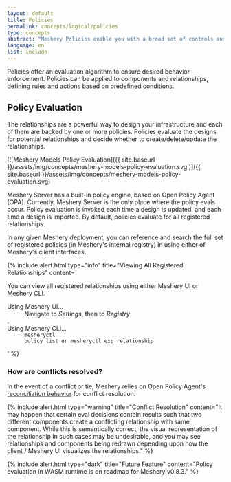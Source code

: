 ```yaml
---
layout: default
title: Policies
permalink: concepts/logical/policies
type: concepts
abstract: "Meshery Policies enable you with a broad set of controls and governance of the behavior of systems under Meshery's management."
language: en
list: include
---
```


Policies offer an evaluation algorithm to ensure desired behavior enforcement. Policies can be applied to components and relationships, defining rules and actions based on predefined conditions.

## Policy Evaluation

The relationships are a powerful way to design your infrastructure and each of them are backed by one or more policies. Policies evaluate the designs for potential relationships and decide whether to create/delete/update the relationships.

[![Meshery Models Policy Evaluation]({{ site.baseurl }}/assets/img/concepts/meshery-models-policy-evaluation.svg
)]({{ site.baseurl }}/assets/img/concepts/meshery-models-policy-evaluation.svg)

Meshery Server has a built-in policy engine, based on Open Policy Agent (OPA). Currently, Meshery Server is the only place where the policy evals occur. Policy evaluation is invoked each time a design is updated, and each time a design is imported. By default, policies evaluate for all registered relationships.

In any given Meshery deployment, you can reference and search the full set of registered policies (in Meshery's internal registry) in using either of Meshery's client interfaces.

{% include alert.html type="info" title="Viewing All Registered Relationships" content='<p>You can view all registered relationships using either Meshery UI or Meshery CLI.</p><dl><dt>Using Meshery UI...</dt><dd>Navigate to <i>Settings</i>, then to <i>Registry</i></dd>.<dt>Using Meshery CLI...</dt><dd><code>mesheryctl policy list or mesheryctl exp relationship</code></dd></dl>' %}

<!-- There are different points in time in which policy evaluations are invoked

1. Each time the design is updated.
2. A Design/HelmChart/K8s Manifest/Docker Compose app is imported/uploaded.
3. Ad-hoc invocation from the Actions Center (coming soon). 
-->

### How are conflicts resolved?

In the event of a conflict or tie, Meshery relies on Open Policy Agent's [reconciliation behavior](https://www.openpolicyagent.org/docs/latest/faq/) for conflict resolution.

{% include alert.html type="warning" title="Conflict Resolution" content="It may happen that certain eval decisions contain results such that two different components create a conflicting relationship with same component. While this is semantically correct, the visual representation of the relationship in such cases may be undesirable, and you may see relationships and components being redrawn depending upon how the client / Meshery UI visualizes the relationships." %}

{% include alert.html type="dark" title="Future Feature" content="Policy evaluation in WASM runtime is on roadmap for Meshery v0.8.3." %}
